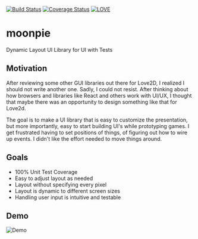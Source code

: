 [![Build Status](https://travis-ci.org/tredfern/moonpie.svg?branch=master)](https://travis-ci.org/tredfern/moonpie)
[![Coverage Status](https://coveralls.io/repos/github/tredfern/moonpie/badge.svg?branch=master)](https://coveralls.io/github/tredfern/moonpie?branch=master)
[![LOVE](https://img.shields.io/badge/L%C3%96VE-11.1-EA316E.svg)](http://love2d.org/)

# moonpie
Dynamic Layout UI Library for UI with Tests

## Motivation

After reviewing some other GUI libraries out there for Love2D, I realized I should not write another one. 
Sadly, I could not resist. After thinking about how browsers and libraries like React and others
work with UI/UX, I thought that maybe there was an opportunity to design something like that for Love2d.

The goal is to make a UI library that is easy to customize the presentation, but more importantly,
easy to start building UI's while prototyping games. I get frustrated having to set positions of things,
of figuring out how to wire up events. I didn't like the effort needed to move things around.

## Goals
 * 100% Unit Test Coverage
 * Easy to adjust layout as needed
 * Layout without specifying every pixel
 * Layout is dynamic to different screen sizes
 * Handling user input is intuitive and testable

## Demo
![Demo](https://i.imgur.com/X4WlHum.gifv)


